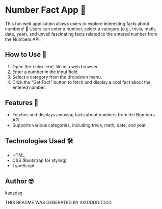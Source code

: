 # Number Fact App 🚀

This fun web application allows users to explore interesting facts about numbers! 🎉 Users can enter a number, select a category (e.g., trivia, math, date, year), and unveil fascinating facts related to the entered number from the Numbers API.

## How to Use 🤔

1. Open the `index.html` file in a web browser.
2. Enter a number in the input field.
3. Select a category from the dropdown menu.
4. Click the "Get Fact" button to fetch and display a cool fact about the entered number.

## Features 🌟

- Fetches and displays amusing facts about numbers from the Numbers API.
- Supports various categories, including trivia, math, date, and year.

## Technologies Used 🛠️

- HTML
- CSS (Bootstrap for styling)
- TypeScript

## Author 🤓

kanzdsg

THIS README WAS GENERATED BY AIXDDDDDDDD
